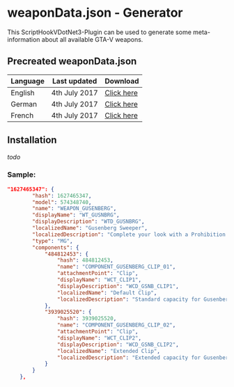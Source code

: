# weaponData.json - Generator
This ScriptHookVDotNet3-Plugin can be used to generate some meta-information about all available GTA-V weapons.

## Precreated weaponData.json
Language | Last updated | Download
--- | --- | ---
English | 4th July 2017 | [Click here](https://raw.githubusercontent.com/Micky5991/GT-MP-weaponData/master/precreated/en/weaponData.json)
German | 4th July 2017 | [Click here](https://raw.githubusercontent.com/Micky5991/GT-MP-weaponData/master/precreated/de/weaponData.json)
French | 4th July 2017 | [Click here](https://raw.githubusercontent.com/Micky5991/GT-MP-weaponData/master/precreated/fr/weaponData.json)

## Installation
_todo_


### Sample:
```JSON
"1627465347": {
		"hash": 1627465347,
		"model": 574348740,
		"name": "WEAPON_GUSENBERG",
		"displayName": "WT_GUSNBRG",
		"displayDescription": "WTD_GUSNBRG",
		"localizedName": "Gusenberg Sweeper",
		"localizedDescription": "Complete your look with a Prohibition gun. Looks great being fired from an Albany Roosevelt or paired with a pinstripe suit. Part of the Valentine's Day Massacre Special.",
		"type": "MG",
		"components": {
			"484812453": {
				"hash": 484812453,
				"name": "COMPONENT_GUSENBERG_CLIP_01",
				"attachmentPoint": "Clip",
				"displayName": "WCT_CLIP1",
				"displayDescription": "WCD_GSNB_CLIP1",
				"localizedName": "Default Clip",
				"localizedDescription": "Standard capacity for Gusenberg Sweeper."
			},
			"3939025520": {
				"hash": 3939025520,
				"name": "COMPONENT_GUSENBERG_CLIP_02",
				"attachmentPoint": "Clip",
				"displayName": "WCT_CLIP2",
				"displayDescription": "WCD_GSNB_CLIP2",
				"localizedName": "Extended Clip",
				"localizedDescription": "Extended capacity for Gusenberg Sweeper."
			}
		}
	},
  ```
